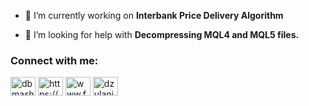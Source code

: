
- 🔭 I’m currently working on **Interbank Price Delivery Algorithm**

- 🤝 I’m looking for help with **Decompressing MQL4 and MQL5 files.**

<h3 align="left">Connect with me:</h3>
<p align="left">
<a href="https://twitter.com/dbmashau" target="blank"><img align="center" src="https://raw.githubusercontent.com/rahuldkjain/github-profile-readme-generator/master/src/images/icons/Social/twitter.svg" alt="dbmashau" height="30" width="40" /></a>
<a href="https://www.linkedin.com/in/dzulani-mashau-39495a162/" target="blank"><img align="center" src="https://raw.githubusercontent.com/rahuldkjain/github-profile-readme-generator/master/src/images/icons/Social/linked-in-alt.svg" alt="https://www.linkedin.com/feed/" height="30" width="40" /></a>
<a href="https://fb.com/www.facebook.com/marco.mashau" target="blank"><img align="center" src="https://raw.githubusercontent.com/rahuldkjain/github-profile-readme-generator/master/src/images/icons/Social/facebook.svg" alt="www.facebook.com/marco.mashau" height="30" width="40" /></a>
<a href="https://instagram.com/dzulani.mashau" target="blank"><img align="center" src="https://raw.githubusercontent.com/rahuldkjain/github-profile-readme-generator/master/src/images/icons/Social/instagram.svg" alt="dzulani.mashau" height="30" width="40" /></a>
</p>
